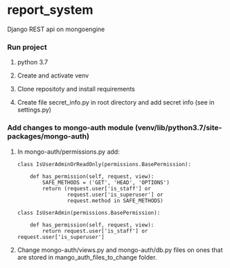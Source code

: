 # report_system
Django REST api on mongoengine

### Run project

1. python 3.7

2. Create and activate venv 

3. Clone repositoty and install requirements

4. Create file secret_info.py in root directory and add secret info (see in settings.py)

### Add changes to mongo-auth module (venv/lib/python3.7/site-packages/mongo-auth)

1. In mongo-auth/permissions.py add:

       class IsUserAdminOrReadOnly(permissions.BasePermission):
    
           def has_permission(self, request, view):
               SAFE_METHODS = ('GET', 'HEAD', 'OPTIONS')
               return (request.user['is_staff'] or
                       request.user['is_superuser'] or
                       request.method in SAFE_METHODS)
                       
       class IsUserAdmin(permissions.BasePermission):

           def has_permission(self, request, view):
               return request.user['is_staff'] or request.user['is_superuser']
               
                     
2. Change mongo-auth/views.py and mongo-auth/db.py files on ones that are stored in mango_auth_files_to_change folder.
